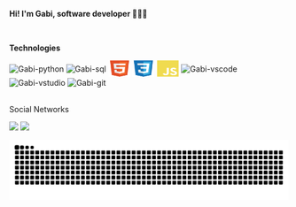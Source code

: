 <b>Hi! I'm Gabi, software developer 👩🏾‍💻 </b>

<br>

<b>Technologies</b>
<div style="display: inline_block">
  <img align="center" alt="Gabi-python" height="30" width="40" src="https://cdn.jsdelivr.net/gh/devicons/devicon@latest/icons/python/python-original-wordmark.svg" /> 
  <img  align="center" alt="Gabi-sql" height="30" width="40" src="https://cdn.jsdelivr.net/gh/devicons/devicon/icons/microsoftsqlserver/microsoftsqlserver-plain-wordmark.svg" /> 
  <img align="center" alt="Gabi-HTML" height="30" width="40" src="https://raw.githubusercontent.com/devicons/devicon/master/icons/html5/html5-original.svg">
  <img align="center" alt="Gabi-CSS" height="30" width="40" src="https://raw.githubusercontent.com/devicons/devicon/master/icons/css3/css3-original.svg">
  <img align="center" alt="Gabi-Js" height="30" width="40" src="https://raw.githubusercontent.com/devicons/devicon/master/icons/javascript/javascript-plain.svg">   
  <img align="center" alt="Gabi-vscode" height="30" width="40"  src="https://cdn.jsdelivr.net/gh/devicons/devicon/icons/vscode/vscode-original-wordmark.svg" />
 <img align="center" alt="Gabi-vstudio" height="30" width="40"  src="https://cdn.jsdelivr.net/gh/devicons/devicon@latest/icons/visualstudio/visualstudio-original.svg" />
 <img align="center" alt="Gabi-git" height="30" width="40" src="https://cdn.jsdelivr.net/gh/devicons/devicon@latest/icons/git/git-plain-wordmark.svg" />
          
 </div>

<br>
 
</b>Social Networks</b>

<div>
 <a href="https:/www.linkedin.com/in/gabrielle-macedo-a74557144" target="_blank"><img src="https://img.shields.io/badge/-LinkedIn-%230077B5?style=for-the-badge&logo=linkedin&logoColor=white" target="_blank"></a>
  <a href = "mailto:contato.trindadegabriel@gmail.com"><img src="https://img.shields.io/badge/Gmail-D14836?style=for-the-badge&logo=gmail&logoColor=white" target="_blank"></>
</div>


![Snake animation](https://github.com/gabismacedo/gabismacedo/blob/output/github-contribution-grid-snake.svg)

